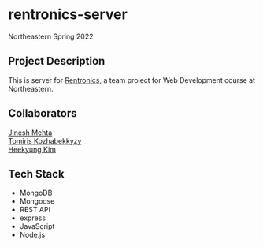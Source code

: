 # rentronics-server

Northeastern Spring 2022  

## Project Description
This is server for [Rentronics](https://rentronics.netlify.app/), a team project for Web Development course at Northeastern.

## Collaborators

[Jinesh Mehta](https://github.com/mehtajinesh)  
[Tomiris Kozhabekkyzy](https://github.com/tomirisk)  
[Heekyung Kim](https://github.com/hkimkim)  

## Tech Stack  
- MongoDB
- Mongoose
- REST API
- express
- JavaScript
- Node.js
